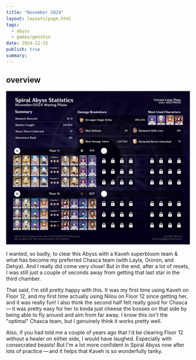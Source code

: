 ```yaml
---
title: "November 2024"
layout: layouts/page.html
tags:
  - abyss
  - games/genshin
date: 2024-12-15
publish: true
summary:
---
```

## overview
![Abyss Overview](./photos/11-24_abyss.png)

I wanted, so badly, to clear this Abyss with a Kaveh superbloom team & what has become my preferred Chasca team (with Layla, Ororon, and Dehya). And I really did come very close! But in the end, after a lot of resets, I was still just a couple of seconds away from getting that last star in the third chamber.

That said, I'm still pretty happy with this. It was my first time using Kaveh on Floor 12, and my first time actually using Nilou on Floor 12 since getting her, and it was really fun! I also think the second half felt really good for Chasca — it was pretty easy for her to kinda just cheese the bosses on that side by being able to fly around and aim from far away. I know this isn't the "optimal" Chasca team, but I genuinely think it works pretty well.

Also, if you had told me a couple of years ago that I'd be clearing Floor 12 without a healer on either side, I would have laughed. Especially with consecrated beasts! But I'm a lot more confident in Spiral Abyss now after lots of practice — and it helps that Kaveh is so wonderfully tanky.
